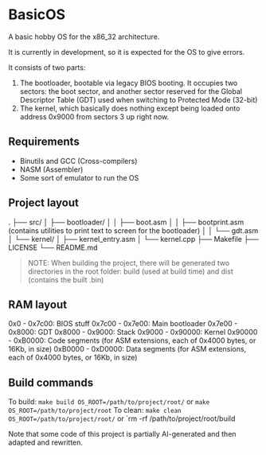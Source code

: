 # BasicOS

A basic hobby OS for the x86_32 architecture.

It is currently in development, so it is expected for the OS to give errors.

It consists of two parts:
1. The bootloader, bootable via legacy BIOS booting. It occupies two sectors: the boot sector, and another sector reserved for the Global Descriptor Table (GDT) used when switching to Protected Mode (32-bit)
2. The kernel, which basically does nothing except being loaded onto address 0x9000 from sectors 3 up right now.


## Requirements

- Binutils and GCC (Cross-compilers)
- NASM (Assembler)
- Some sort of emulator to run the OS


## Project layout

.
├── src/
│   ├── bootloader/
│   │   ├── boot.asm
│   │   ├── bootprint.asm (contains utilities to print text to screen for the bootloader)
│   │   └── gdt.asm
│   └── kernel/
│       ├── kernel_entry.asm
│       └── kernel.cpp
├── Makefile
├── LICENSE
└── README.md

>NOTE: When building the project, there will be generated two directories in the root folder: build (used at build time) and dist (contains the built .bin)


## RAM layout

0x0 - 0x7c00: BIOS stuff
0x7c00 - 0x7e00: Main bootloader
0x7e00 - 0x8000: GDT
0x8000 - 0x9000: Stack
0x9000 - 0x90000: Kernel
0x90000 - 0xB0000: Code segments (for ASM extensions, each of 0x4000 bytes, or 16Kb, in size)
0xB0000 - 0xD0000: Data segments (for ASM extensions, each of 0x4000 bytes, or 16Kb, in size)


## Build commands

To build: `make build OS_ROOT=/path/to/project/root/` or `make OS_ROOT=/path/to/project/root`
To clean: `make clean OS_ROOT=/path/to/project/root/` or `rm -rf /path/to/project/root/build



Note that some code of this project is partially AI-generated and then adapted and rewritten.

